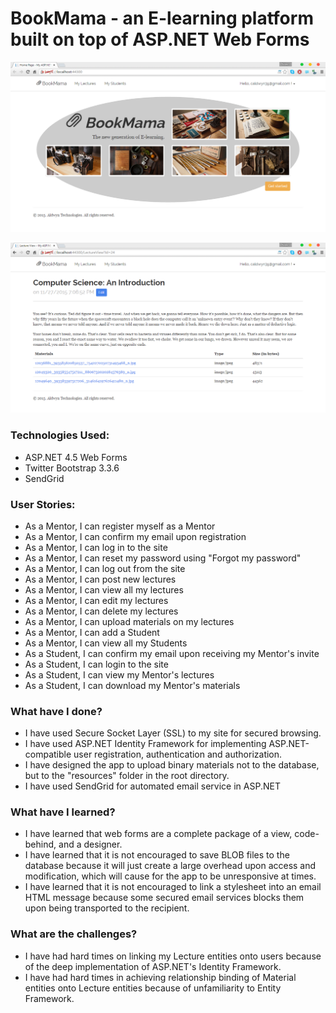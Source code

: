 # BookMama - an E-learning platform built on top of ASP.NET Web Forms

![BookMama Home Page](https://github.com/aldwyn/bookmama/blob/master/homepage.png "BookMama Home Page")

![BookMama Lecture View](https://github.com/aldwyn/bookmama/blob/master/lectureview.png "Lecture View")

### Technologies Used:
- ASP.NET 4.5 Web Forms
- Twitter Bootstrap 3.3.6
- SendGrid

### User Stories:
- As a Mentor, I can register myself as a Mentor
- As a Mentor, I can confirm my email upon registration
- As a Mentor, I can log in to the site
- As a Mentor, I can reset my password using "Forgot my password"
- As a Mentor, I can log out from the site
- As a Mentor, I can post new lectures
- As a Mentor, I can view all my lectures
- As a Mentor, I can edit my lectures
- As a Mentor, I can delete my lectures
- As a Mentor, I can upload materials on my lectures
- As a Mentor, I can add a Student
- As a Mentor, I can view all my Students
- As a Student, I can confirm my email upon receiving my Mentor's invite
- As a Student, I can login to the site
- As a Student, I can view my Mentor's lectures
- As a Student, I can download my Mentor's materials


### What have I done?
- I have used Secure Socket Layer (SSL) to my site for secured browsing.
- I have used ASP.NET Identity Framework for implementing ASP.NET-compatible user registration, authentication and authorization.
- I have designed the app to upload binary materials not to the database, but to the "resources" folder in the root directory.
- I have used SendGrid for automated email service in ASP.NET


### What have I learned?
- I have learned that web forms are a complete package of a view, code-behind, and a designer.
- I have learned that it is not encouraged to save BLOB files to the database because it will just create a large overhead upon access and modification, which will cause for the app to be unresponsive at times.
- I have learned that it is not encouraged to link a stylesheet into an email HTML message because some secured email services blocks them upon being transported to the recipient.


### What are the challenges?
- I have had hard times on linking my Lecture entities onto users because of the deep implementation of ASP.NET's Identity Framework.
- I have had hard times in achieving relationship binding of Material entities onto Lecture entities because of unfamiliarity to Entity Framework.